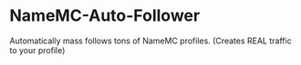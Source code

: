 # NameMC-Auto-Follower
Automatically mass follows tons of NameMC profiles. (Creates REAL traffic to your profile)
